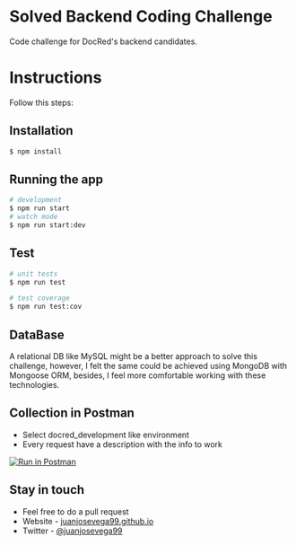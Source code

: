 # Solved Backend Coding Challenge
Code challenge for DocRed's backend candidates.

# Instructions
Follow this steps:

## Installation

```bash
$ npm install
```

## Running the app

```bash
# development
$ npm run start
# watch mode
$ npm run start:dev
```

## Test

```bash
# unit tests
$ npm run test

# test coverage
$ npm run test:cov
```

## DataBase
A relational DB like MySQL might be a better approach to solve this  challenge, however, I felt the same could be  achieved using MongoDB with Mongoose ORM, besides, I feel more comfortable working with these technologies.

## Collection in Postman
- Select docred_development like environment
- Every request have a description with the info to work

[![Run in Postman](https://run.pstmn.io/button.svg)](https://app.getpostman.com/run-collection/d9805eb10e671ef0ea69#?env%5Bdocred_development%5D=W3sia2V5IjoidXJsIiwidmFsdWUiOiJodHRwOi8vbG9jYWxob3N0OjMwMDAiLCJlbmFibGVkIjp0cnVlfV0=)

## Stay in touch

- Feel free to do a pull request
- Website - [juanjosevega99.github.io](https://juanjosevega99.github.io/)
- Twitter - [@juanjosevega99](https://twitter.com/juanjosevega99)
